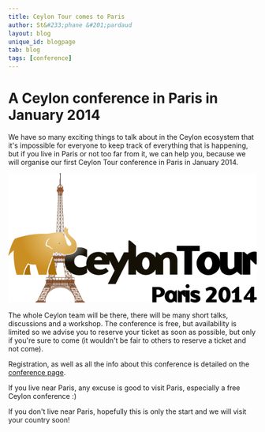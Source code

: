 ```yaml
---
title: Ceylon Tour comes to Paris
author: St&#233;phane &#201;pardaud
layout: blog
unique_id: blogpage
tab: blog
tags: [conference]
---
```


# A Ceylon conference in Paris in January 2014

We have so many exciting things to talk about in the Ceylon ecosystem that it's impossible for everyone
to keep track of everything that is happening, but if you live in Paris or not too far from it, we can
help you, because we will organise our first Ceylon Tour conference in Paris in January 2014.

[![Ceylon Tour Paris 2014 logo](/images/ceylon-tour-paris-2014.png)](/community/conferences/ceylon-tour-paris-2014)

The whole Ceylon team will be there, there will be many short talks, discussions and a workshop. The
conference is free, but availability is limited so we advise you to reserve your ticket as soon as
possible, but only if you're sure to come (it wouldn't be fair to others to reserve a ticket and not come).

Registration, as well as all the info about this conference is detailed on the 
[conference page](/community/conferences/ceylon-tour-paris-2014).

If you live near Paris, any excuse is good to visit Paris, especially a free Ceylon conference :)

If you don't live near Paris, hopefully this is only the start and we will visit your country soon!
